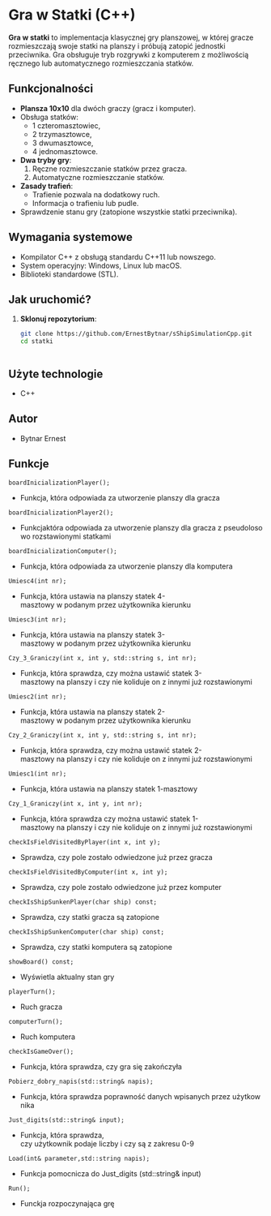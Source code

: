 # Gra w Statki (C++)

**Gra w statki** to implementacja klasycznej gry planszowej, w której gracze rozmieszczają swoje statki na planszy i próbują zatopić jednostki przeciwnika. Gra obsługuje tryb rozgrywki z komputerem z możliwością ręcznego lub automatycznego rozmieszczania statków.

## Funkcjonalności

- **Plansza 10x10** dla dwóch graczy (gracz i komputer).
- Obsługa statków:
  - 1 czteromasztowiec,
  - 2 trzymasztowce,
  - 3 dwumasztowce,
  - 4 jednomasztowce.
- **Dwa tryby gry**:
  1. Ręczne rozmieszczanie statków przez gracza.
  2. Automatyczne rozmieszczanie statków.
- **Zasady trafień**:
  - Trafienie pozwala na dodatkowy ruch.
  - Informacja o trafieniu lub pudle.
- Sprawdzenie stanu gry (zatopione wszystkie statki przeciwnika).

## Wymagania systemowe

- Kompilator C++ z obsługą standardu C++11 lub nowszego.
- System operacyjny: Windows, Linux lub macOS.
- Biblioteki standardowe (STL).

## Jak uruchomić?

1. **Sklonuj repozytorium**:
   ```bash
   git clone https://github.com/ErnestBytnar/sShipSimulationCpp.git
   cd statki



## Użyte technologie

- C++



## Autor

- Bytnar Ernest 


## Funkcje

```
boardInicializationPlayer();
```
- Funkcja, która odpowiada za utworzenie planszy dla gracza

```
boardInicializationPlayer2();
```
- Funkcjaktóra odpowiada za utworzenie planszy dla gracza z pseudolosowo rozstawionymi statkami
```
boardInicializationComputer();
```
- Funkcja, która odpowiada za utworzenie planszy dla komputera

```
Umiesc4(int nr);
```
- Funkcja, która ustawia na planszy statek 4-masztowy w podanym przez użytkownika kierunku 

```
Umiesc3(int nr);
```
- Funkcja, która ustawia na planszy statek 3-masztowy w podanym przez użytkownika kierunku 

```
Czy_3_Graniczy(int x, int y, std::string s, int nr);
```
- Funkcja, która sprawdza, czy można ustawić statek 3-masztowy na planszy i czy nie koliduje on z innymi już rozstawionymi

```
Umiesc2(int nr);
```
- Funkcja, która ustawia na planszy statek 2-masztowy w podanym przez użytkownika kierunku 

```
Czy_2_Graniczy(int x, int y, std::string s, int nr);
```
- Funkcja, która sprawdza, czy można ustawić statek 2-masztowy na planszy i czy nie koliduje on z innymi już rozstawionymi

```
Umiesc1(int nr);
```
- Funkcja, która ustawia na planszy statek 1-masztowy 
```
Czy_1_Graniczy(int x, int y, int nr);
```
- Funkcja, która sprawdza czy można ustawić statek 1-masztowy na planszy i czy nie koliduje on z innymi już rozstawionymi

```
checkIsFieldVisitedByPlayer(int x, int y);
```
- Sprawdza, czy pole zostało odwiedzone już przez gracza

```
checkIsFieldVisitedByComputer(int x, int y);
```
- Sprawdza, czy pole zostało odwiedzone już przez komputer

```
checkIsShipSunkenPlayer(char ship) const;
```
- Sprawdza, czy statki gracza są zatopione

```
checkIsShipSunkenComputer(char ship) const;
```
- Sprawdza, czy statki komputera są zatopione

```
showBoard() const;
```
- Wyświetla aktualny stan gry
```
playerTurn();
```
- Ruch gracza

```
computerTurn();
```
- Ruch komputera
```
checkIsGameOver();
```
- Funkcja, która sprawdza, czy gra się zakończyła
```
Pobierz_dobry_napis(std::string& napis);
```
- Funkcja, która sprawdza poprawność danych wpisanych przez użytkownika 

```
Just_digits(std::string& input);
```
- Funkcja, która sprawdza, czy użytkownik podaje liczby i czy są z zakresu 0-9
```
Load(int& parameter,std::string napis);
```
- Funkcja pomocnicza do Just_digits (std::string& input)

```
Run();
```
- Funckja rozpoczynająca grę 
